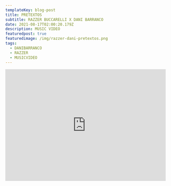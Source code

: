 ```yaml
---
templateKey: blog-post
title: PRETEXTOS
subtitle: RAZZER BUCCARELLI X DANI BARRANCO
date: 2021-08-17T02:00:20.179Z
description: MUSIC VIDEO
featuredpost: true
featuredimage: /img/razzer-dani-pretextos.png
tags:
  - DANIBARRANCO
  - RAZZER
  - MUSICVIDEO
---
```

<iframe width="100%" height="350px" src="https://www.youtube.com/embed/VzbTIhEa6Po" title="YouTube video player" frameborder="0" allow="accelerometer; autoplay; clipboard-write; encrypted-media; gyroscope; picture-in-picture" allowfullscreen></iframe>